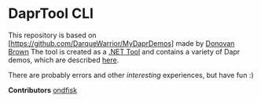 # DaprTool CLI

This repository is based on [https://github.com/DarqueWarrior/MyDaprDemos] made by [Donovan Brown](https://github.com/DarqueWarrior)
The tool is created as a [.NET Tool](https://learn.microsoft.com/en-us/dotnet/core/tools/global-tools) and contains a variety of Dapr demos, which are described [here](https://github.com/mbn-ms-dk/DaprTool/blob/main/demos/documentation/demos.md).

There are probably errors and other _interesting_ experiences, but have fun :)

**Contributors**
[ondfisk](https://github.com/ondfisk)

